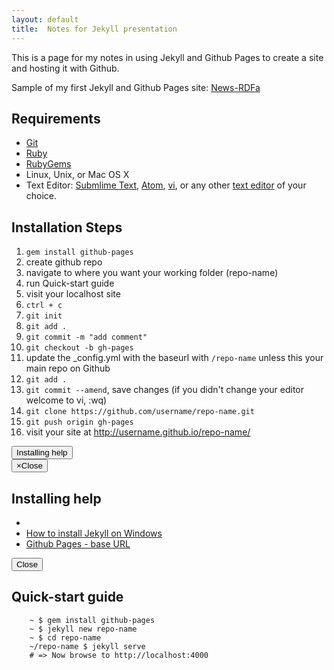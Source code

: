 ```yaml
---
layout: default
title:  Notes for Jekyll presentation
---
```


This is a page for my notes in using Jekyll and Github Pages to create a site and hosting it with Github.

Sample of my first Jekyll and Github Pages site: [News-RDFa](https://github.com/shawnthompson/news-rdfa)

## Requirements
- [Git](http://git-scm.com/)
- [Ruby](https://www.ruby-lang.org/en/)
- [RubyGems](https://rubygems.org/)
- Linux, Unix, or Mac OS X
- Text Editor: [Submlime Text](http://www.sublimetext.com/), [Atom](https://atom.io/), [vi](http://ex-vi.sourceforge.net/), or any other [text editor](http://en.wikipedia.org/wiki/List_of_text_editors) of your choice.

## Installation Steps

1. `gem install github-pages`
2. create github repo
3. navigate to where you want your working folder (repo-name)
4. run Quick-start guide
5. visit your localhost site
6. `ctrl + c`
7. `git init`
8. `git add .`
9. `git commit -m "add comment"`
10. `git checkout -b gh-pages`
11. update the _config.yml with the baseurl with `/repo-name` unless this your main repo on Github
12. `git add .`
13. `git commit --amend`, save changes (if you didn't change your editor welcome to vi, :wq)
14. `git clone https://github.com/username/repo-name.git`
15. `git push origin gh-pages`
16. visit your site at http://username.github.io/repo-name/

<!-- Button trigger modal -->
<button class="btn btn-primary" data-toggle="modal" data-target="#myModal">
  Installing help
</button>

<!-- Modal -->
<div class="modal fade" id="myModal" tabindex="-1" role="dialog" aria-labelledby="myModalLabel" aria-hidden="true">
  <div class="modal-dialog">
    <div class="modal-content">
      <div class="modal-header">
        <button type="button" class="close" data-dismiss="modal"><span aria-hidden="true">&times;</span><span class="sr-only">Close</span></button>
        <h2 class="modal-title" id="myModalLabel">Installing help</h2>
      </div>
      <div class="modal-body">
		<ul>
			<li><code></code></li>
			<li><a href="http://minimaldev.com/how-to-install-jekyll-on-windows/">How to install Jekyll on Windows</a></li>
			<li><a href="http://jekyllrb.com/docs/github-pages/#project-page-url-structure">Github Pages - base URL</a></li>
		</ul>
      </div>
      <div class="modal-footer">
        <button type="button" class="btn btn-default" data-dismiss="modal">Close</button>
      </div>
    </div>
  </div>
</div>


## Quick-start guide

```
	~ $ gem install github-pages
	~ $ jekyll new repo-name
	~ $ cd repo-name
	~/repo-name $ jekyll serve
	# => Now browse to http://localhost:4000
```

